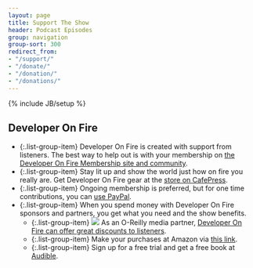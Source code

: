 ```yaml
---
layout: page
title: Support The Show
header: Podcast Episodes
group: navigation
group-sort: 300
redirect_from:
- "/support/"
- "/donate/"
- "/donation/"
- "/donations/"
---
```

{% include JB/setup %}

## Developer On Fire

* {:.list-group-item} Developer On Fire is created with support from listeners.  The best way to help out is with your membership on [the Developer On Fire Membership site and community](https://members.developeronfire.com/).
* {:.list-group-item} Stay lit up and show the world just how on fire you really are.  Get Developer On Fire gear at the [store on CafePress](https://www.cafepress.com/developeronfire).
* {:.list-group-item} Ongoing membership is preferred, but for one time contributions, you can [use PayPal](https://paypal.me/daverael).
* {:.list-group-item} When you spend money with Developer On Fire sponsors and partners, you get what you need and the show benefits.
  * {:.list-group-item} ![](http://www.oreilly.com/partner_file/1_125x125.gif) As an O-Reilly media partner, [Developer On Fire can offer great discounts to listeners](/partners/oreilly).
  * {:.list-group-item} Make your purchases at Amazon via [this link](https://www.amazon.com/?tag=devonfir-20).
  * {:.list-group-item} Sign up for a free trial and get a free book at [Audible](http://www.audibletrial.com/developeronfire).
